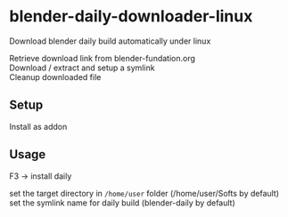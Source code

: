# blender-daily-downloader-linux

Download blender daily build automatically under linux  

Retrieve download link from blender-fundation.org  
Download / extract and setup a symlink  
Cleanup downloaded file  

## Setup
Install as addon

## Usage
F3 -> install daily  

set the target directory in `/home/user` folder (/home/user/Softs by default)  
set the symlink name for daily build (blender-daily by default)  
